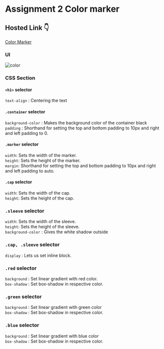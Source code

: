 # Assignment 2 Color marker

## Hosted Link 👇

[Color Marker](https://ugamraj.github.io/CSS-Assignment/Assignment%202%20Color%20marker/)

### UI

![color](https://github.com/UgamRaj/CSS-Assignment/assets/124122714/b26c9d7d-2b70-4a7b-a4f4-e565a0d25d38)

### CSS Section

#### `<h1>` selector

`text-align` : Centering the text  

#### `.container` selector

`background-color` : Makes the background color of the container black <br/>
 `padding` : Shorthand for setting the top and bottom padding to 10px and right and left padding to 0.
 
#### `.marker` selector

`width`: Sets the width of the marker.<br/>
`height`: Sets the height of the marker.<br/>
`margin`: Shorthand for setting the top and bottom padding to 10px and right and left padding to auto.

#### `.cap` selector

`width`: Sets the width of the cap.<br/>
`height`: Sets the height of the cap.

### `.sleeve` selector

`width`: Sets the width of the sleeve.<br/>
`height`: Sets the height of the sleeve.<br/>
`background-color` : Gives the white shadow outside

### `.cap, .sleeve` selector

`display` : Lets us set inline block.

### `.red` selector

`background` : Set linear gradient with red color. <br/>
`box-shadow` : Set box-shadow in respective color.

### `.green` selector

`background` : Set linear gradient with green color <br/>
`box-shadow` : Set box-shadow in respective color.

### `.blue` selector

`background` : Set linear gradient with blue color <br/>
`box-shadow` : Set box-shadow in respective color.
